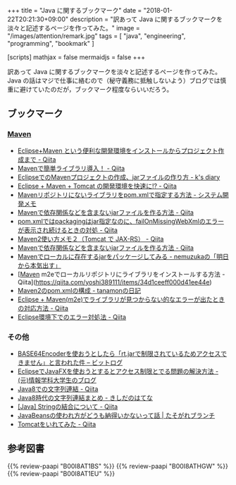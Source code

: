 +++
title = "Java に関するブックマーク"
date =  "2018-01-22T20:21:30+09:00"
description = "訳あって Java に関するブックマークを淡々と記述するページを作ってみた。"
image = "/images/attention/remark.jpg"
tags = [ "java", "engineering", "programming", "bookmark" ]

[scripts]
  mathjax = false
  mermaidjs = false
+++

訳あって Java に関するブックマークを淡々と記述するページを作ってみた。
Java の話はマジで仕事に絡むので（秘守義務に抵触しないよう）ブログでは慎重に避けていたのだが，ブックマーク程度ならいいだろう。

## ブックマーク

### [Maven]

[Maven]: https://maven.apache.org/ "Maven – Welcome to Apache Maven"

- [Eclipse+Maven という便利な開発環境をインストールからプロジェクト作成まで - Qiita](https://qiita.com/daikuro/items/4d4d694ddb3cc620bee1)
- [Mavenで簡単ライブラリ導入！ - Qiita](https://qiita.com/futo_creid/items/cfe730a4c35dd5f2be75)
- [EclipseでのMavenプロジェクトの作成、jarファイルの作り方 - k's diary](http://stronger.hatenablog.com/entry/2016/11/19/003404)
- [Eclipse + Maven + Tomcat の開発環境を快速に!? - Qiita](https://qiita.com/kuh96/items/a6a35f0cd0dd8ed82008)
- [Mavenリポジトリにないライブラリをpom.xmlで指定する方法 - システム開発メモ](http://progmemo.wp.xdomain.jp/archives/1094)
- [Mavenで依存関係などを含まないjarファイルを作る方法 - Qiita](https://qiita.com/tarosa0001/items/4254e83059c30d8c3ca3)
- [pom.xmlではpackagingはjar指定なのに、failOnMissingWebXmlのエラーが表示され続けるときの対処 - Qiita](https://qiita.com/k3286/items/1bc86cdbd58892d078a5)
- [Maven2使い方メモ２（Tomcat で JAX-RS） - Qiita](https://qiita.com/opengl-8080/items/f36c570032e1a7555ed2)
- [Mavenで依存関係などを含まないjarファイルを作る方法 - Qiita](https://qiita.com/tarosa0001/items/4254e83059c30d8c3ca3)
- [Mavenでローカルに存在するjarをパッケージしてみる - nemuzukaの「明日から本気出す」](http://nemuzuka.hatenablog.com/entry/20090109/1231486987)
- [[Maven] m2eでローカルリポジトリにライブラリをインストールする方法 - Qiita](https://qiita.com/yoshi389111/items/34d1ceeff000d41ee44e)
- [Maven2のpom.xmlの構成 - tanamonの日記](http://d.hatena.ne.jp/tanamon/20080805/1217933963)
- [Eclipse + Maven(m2e)でライブラリが見つからない的なエラーが出たときの対応方法 - Qiita](https://qiita.com/taoyag/items/8b29c819e8430bca1c6b)
- [Eclipse環境下でのエラー対処法 - Qiita](https://qiita.com/shuntaro_tamura/items/cefea651de7b6b5cd8b6)

### その他

- [BASE64Encoderを使おうとしたら「rt.jarで制限されているためアクセスできません」と言われた件 – ビットログ](https://blog.bitmeister.jp/?p=1486)
- [EclipseでJavaFXを使おうとするとアクセス制限とでる問題の解決方法 - (元)情報学科大学生のブログ](http://informationstudent.blog.fc2.com/blog-entry-20.html)
- [Java8での文字列連結 - Qiita](https://qiita.com/lonerydeveloper/items/9f7c977c039ad4d24d30)
- [Java8時代の文字列連結まとめ - きしだのはてな](http://d.hatena.ne.jp/nowokay/20140409)
- [[Java] Stringの結合について - Qiita](https://qiita.com/yoshi389111/items/67354ba33f9271ef2c68)
- [JavaBeansの使われ方がどうも納得いかないって話 | たそがれブランチ](http://brbranch.jp/blog/201510/java/javabeans/)
- [Tomcatをいれてみた - Qiita](https://qiita.com/ynxx/items/9ab3a51c04a4878c2dfa)

## 参考図書

{{% review-paapi "B00I8AT1BS" %}} <!-- Java言語で学ぶデザインパターン入門 マルチスレッド編 -->
{{% review-paapi "B00I8ATHGW" %}} <!-- 増補改訂版 Java言語で学ぶデザインパターン入門 -->
{{% review-paapi "B00I8AT1EU" %}} <!-- Java言語で学ぶリファクタリング入門 -->
